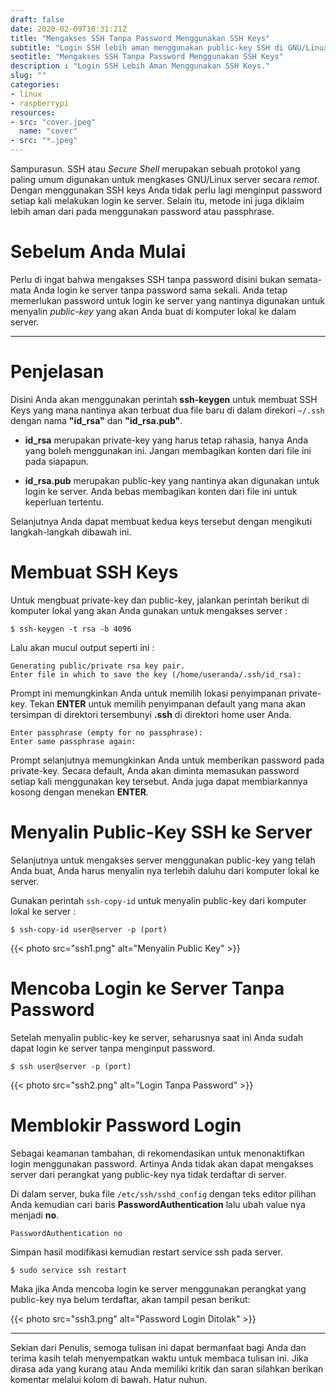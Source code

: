 ```yaml
---
draft: false
date: 2020-02-09T10:31:21Z
title: "Mengakses SSH Tanpa Password Menggunakan SSH Keys"
subtitle: "Login SSH lebih aman menggunakan public-key SSH di GNU/Linux."
seotitle: "Mengakses SSH Tanpa Password Menggunakan SSH Keys"
description : "Login SSH Lebih Aman Menggunakan SSH Keys."
slug: ""
categories:
- linux
- raspberrypi
resources:
- src: "cover.jpeg"
  name: "cover"
- src: "*.jpeg"
---
```


Sampurasun. SSH atau _Secure Shell_ merupakan sebuah protokol yang paling umum digunakan untuk mengkases
GNU/Linux server secara _remot_. Dengan menggunakan SSH keys Anda tidak perlu lagi menginput
password setiap kali melakukan login ke server. Selain itu, metode ini juga diklaim lebih aman dari pada
menggunakan password atau passphrase.

# Sebelum Anda Mulai
Perlu di ingat bahwa mengakses SSH tanpa password disini bukan semata-mata Anda login ke server tanpa password
sama sekali. Anda tetap memerlukan password untuk login ke server yang nantinya digunakan untuk menyalin
_public-key_ yang akan Anda buat di komputer lokal ke dalam server.

***

# Penjelasan
Disini Anda akan menggunakan perintah **ssh-keygen** untuk membuat SSH Keys yang mana nantinya akan
terbuat dua file baru di dalam direkori `~/.ssh` dengan nama **"id_rsa"** dan **"id_rsa.pub"**.

- **id_rsa** merupakan private-key yang harus tetap rahasia, hanya Anda yang boleh menggunakan ini.
    Jangan membagikan konten dari file ini pada siapapun.

- **id_rsa.pub** merupakan public-key yang nantinya akan digunakan untuk login ke server. Anda
    bebas membagikan konten dari file ini untuk keperluan tertentu.

Selanjutnya Anda dapat membuat kedua keys tersebut dengan mengikuti langkah-langkah dibawah ini.

# Membuat SSH Keys
Untuk mengbuat private-key dan public-key, jalankan perintah berikut di komputer lokal yang akan Anda
gunakan untuk mengakses server :
```
$ ssh-keygen -t rsa -b 4096
```
Lalu akan mucul output seperti ini :
```
Generating public/private rsa key pair.
Enter file in which to save the key (/home/useranda/.ssh/id_rsa):
```
Prompt ini memungkinkan Anda untuk memilih lokasi penyimpanan private-key. Tekan **ENTER** untuk memilih
penyimpanan default yang mana akan tersimpan di direktori tersembunyi **.ssh** di direktori home user Anda. 

```
Enter passphrase (empty for no passphrase):
Enter same passphrase again:
```
Prompt selanjutnya memungkinkan Anda untuk memberikan password pada private-key. Secara default, Anda
akan diminta memasukan password setiap kali menggunakan key tersebut. Anda juga dapat membiarkannya
kosong dengan menekan **ENTER**.

# Menyalin Public-Key SSH ke Server
Selanjutnya untuk mengakses server menggunakan public-key yang telah Anda buat, Anda harus menyalin nya
terlebih daluhu dari komputer lokal ke server.

Gunakan perintah `ssh-copy-id` untuk menyalin public-key dari komputer lokal ke server :
```
$ ssh-copy-id user@server -p (port)
```
{{< photo src="ssh1.png" alt="Menyalin Public Key" >}}

# Mencoba Login ke Server Tanpa Password
Setelah menyalin public-key ke server, seharusnya saat ini Anda sudah dapat login ke server tanpa menginput password.
```
$ ssh user@server -p (port)
```
{{< photo src="ssh2.png" alt="Login Tanpa Password" >}}

# Memblokir Password Login
Sebagai keamanan tambahan, di rekomendasikan untuk menonaktifkan login menggunakan password. Artinya
Anda tidak akan dapat mengakses server dari perangkat yang public-key nya tidak terdaftar di server.

Di dalam server, buka file `/etc/ssh/sshd_config` dengan teks editor pilihan Anda kemudian cari baris **PasswordAuthentication** lalu ubah value nya menjadi **no**.

```
PasswordAuthentication no
```
Simpan hasil modifikasi kemudian restart service ssh pada server.
```
$ sudo service ssh restart
```
Maka jika Anda mencoba login ke server menggunakan perangkat yang public-key nya belum terdaftar,
akan tampil pesan berikut:

{{< photo src="ssh3.png" alt="Password Login Ditolak" >}}

***

Sekian dari Penulis, semoga tulisan ini dapat bermanfaat bagi Anda dan terima kasih telah menyempatkan waktu untuk membaca tulisan ini. Jika dirasa ada yang kurang atau Anda memiliki kritik dan saran silahkan berikan komentar melalui kolom di bawah. Hatur nuhun.
